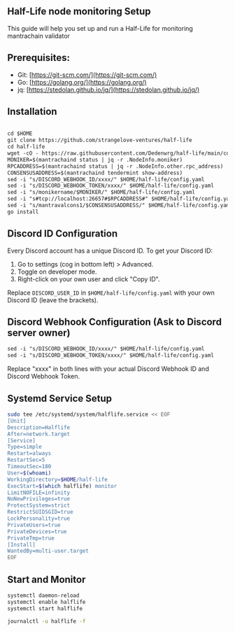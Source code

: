 ## Half-Life node monitoring Setup

This guide will help you set up and run a Half-Life for monitoring mantrachain validator 

## Prerequisites:

- Git: [https://git-scm.com/](https://git-scm.com/)
- Go: [https://golang.org/](https://golang.org/)
- jq: [https://stedolan.github.io/jq/](https://stedolan.github.io/jq/)

## Installation

```markdown

cd $HOME
git clone https://github.com/strangelove-ventures/half-life
cd half-life
wget -cO - https://raw.githubusercontent.com/Dedenwrg/half-life/main/config.yaml.example > config.yaml
MONIKER=$(mantrachaind status | jq -r .NodeInfo.moniker)
RPCADDRESS=$(mantrachaind status | jq -r .NodeInfo.other.rpc_address)
CONSENSUSADDRESS=$(mantrachaind tendermint show-address)
sed -i "s/DISCORD_WEBHOOK_ID/xxxx/" $HOME/half-life/config.yaml
sed -i "s/DISCORD_WEBHOOK_TOKEN/xxxx/" $HOME/half-life/config.yaml
sed -i "s/monikername/$MONIKER/" $HOME/half-life/config.yaml
sed -i "s#tcp://localhost:26657#$RPCADDRESS#" $HOME/half-life/config.yaml
sed -i "s/mantravalcons1/$CONSENSUSADDRESS/" $HOME/half-life/config.yaml
go install
```

## Discord ID Configuration

Every Discord account has a unique Discord ID. To get your Discord ID:

1. Go to settings (cog in bottom left) > Advanced.
2. Toggle on developer mode.
3. Right-click on your own user and click "Copy ID".

Replace `DISCORD_USER_ID` in `$HOME/half-life/config.yaml` with your own Discord ID (leave the brackets).

## Discord Webhook Configuration (Ask to Discord server owner) 

```markdown
sed -i "s/DISCORD_WEBHOOK_ID/xxxx/" $HOME/half-life/config.yaml
sed -i "s/DISCORD_WEBHOOK_TOKEN/xxxx/" $HOME/half-life/config.yaml
```

Replace "xxxx" in both lines with your actual Discord Webhook ID and Discord Webhook Token.

## Systemd Service Setup

```bash
sudo tee /etc/systemd/system/halflife.service << EOF
[Unit]
Description=Halflife
After=network.target
[Service]
Type=simple
Restart=always
RestartSec=5
TimeoutSec=180
User=$(whoami)
WorkingDirectory=$HOME/half-life
ExecStart=$(which halflife) monitor
LimitNOFILE=infinity
NoNewPrivileges=true
ProtectSystem=strict
RestrictSUIDSGID=true
LockPersonality=true
PrivateUsers=true
PrivateDevices=true
PrivateTmp=true
[Install]
WantedBy=multi-user.target
EOF
```

## Start and Monitor

```bash
systemctl daemon-reload
systemctl enable halflife
systemctl start halflife

journalctl -u halflife -f
```
